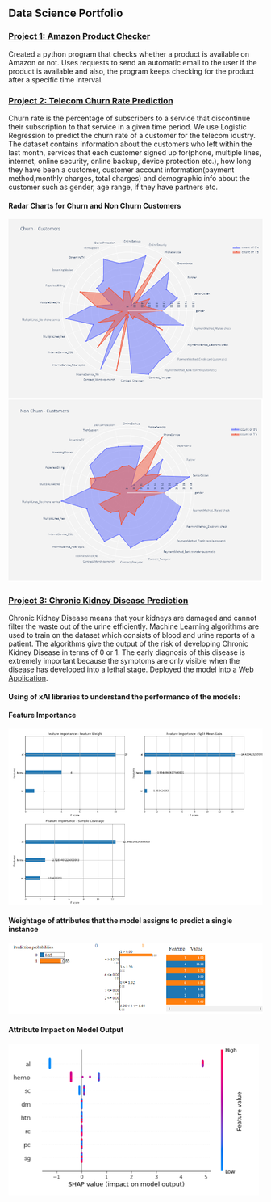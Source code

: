 ## Data Science Portfolio

### [Project 1: Amazon Product Checker](https://github.com/jeetjain420/amazonproductchecker)
Created a python program that checks whether a product is available on Amazon or not. Uses requests to send an automatic email to the user if the product is available and also, the program keeps checking for the product after a specific time interval.

### [Project 2: Telecom Churn Rate Prediction](https://github.com/jeetjain420/churn_rate_telecom)
Churn rate is the percentage of subscribers to a service that discontinue their subscription to that service in a given time period. We use Logistic Regression to predict the churn rate of a customer for the telecom idustry. The dataset contains information about the customers who left within the last month, services that each customer signed up for(phone, multiple lines, internet, online security, online backup, device protection etc.), how long they have been a customer, customer account information(payment method,monthly charges, total charges) and demographic info about the customer such as gender, age range, if they have partners etc.

#### Radar Charts for Churn and Non Churn Customers 
![](https://github.com/jeetjain420/Jeet-Jain/blob/master/images/1.PNG?raw=true)
![](https://github.com/jeetjain420/Jeet-Jain/blob/master/images/2.PNG?raw=true)

### [Project 3: Chronic Kidney Disease Prediction](https://github.com/jeetjain420/chronickidneydiseaseprediction)
Chronic Kidney Disease means that your kidneys are damaged and cannot filter the waste out of the urine efficiently. Machine Learning algorithms are used to train on the dataset which consists of blood and urine reports of a patient. The algorithms give the output of the risk of developing Chronic Kidney Disease in terms of 0 or 1. The early diagnosis of this disease is extremely important because the symptoms are only visible when the disease has developed into a lethal stage. Deployed the model into a [Web Application](http://ckd.pythonanywhere.com/). 
#### Using of xAI libraries to understand the performance of the models:

#### Feature Importance
![](https://github.com/jeetjain420/Jeet-Jain/blob/master/images/3.PNG?raw=true)

#### Weightage of attributes that the model assigns to predict a single instance
![](https://github.com/jeetjain420/Jeet-Jain/blob/master/images/4.PNG?raw=true)

#### Attribute Impact on Model Output
![](https://github.com/jeetjain420/Jeet-Jain/blob/master/images/5.PNG?raw=true)
